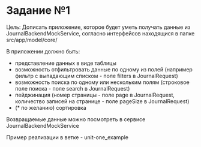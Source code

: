 # Задание №1

Цель: Дописать приложение, которое будет уметь получать данные из JournalBackendMockService, согласно интерфейсов находящися в папке src/app/model/core/

В приложении должно быть:
 - представление данных в виде таблицы
 - возможность отфильтровать данные по одному из полей (например фильтр с выпадающим списком - поле filters в JournalRequest)
 - возможность поиска по одному или нескольким полям (строковое поле поиска - поле search в JournalRequest)
 - пейджинация (номер страницы - поле page в JournalRequest, количество записей на странице - поле pageSize в JournalRequest)
 - (* по желанию) сортировка
 
 Возвращаемые данные можно посмотреть в сервисе JournalBackendMockService
 
 Пример реализации в ветке - unit-one_example
